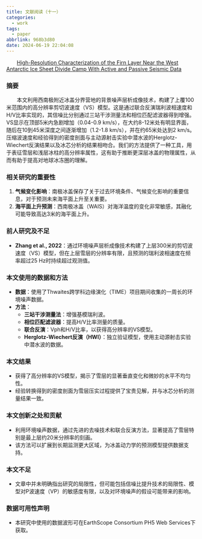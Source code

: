 ```yaml
---
title: 文献阅读（十一）
categories:
  - work
tags:
  - paper
abbrlink: 968b3d80
date: 2024-06-19 22:04:08
---
```


&emsp;&emsp;[High-Resolution Characterization of the Firn Layer Near the West Antarctic Ice Sheet Divide Camp With Active and Passive Seismic Data](https://agupubs.onlinelibrary.wiley.com/doi/10.1029/2024GL108933?af=R)
<!--less-->

### 摘要

&emsp;&emsp;本文利用西南极附近冰盖分界营地的背景噪声层析成像技术，构建了上覆100米范围内的高分辨率剪切波速度（VS）模型。这是通过联合反演瑞利波相速度和H/V比率实现的，其信噪比分别通过三站干涉测量法和相位匹配滤波器得到增强。VS显示在顶部5米内急剧增加（0.04-0.9 km/s），在大约8-12米处有明显界面，随后在10到45米深度之间逐渐增加（1.2-1.8 km/s），并在约65米处达到2 km/s。压缩波速度和经验得到的密度剖面与主动源射击实验中潜水波的Herglotz-Wiechert反演结果以及冰芯分析的结果相吻合。我们的方法提供了一种工具，用于表征雪层和浅层冰柱的高分辨率属性，这有助于推断更深层冰盖的物理属性，从而有助于提高对地球冰冻圈的理解。

### 相关研究的重要性

1. **气候变化影响**：南极冰盖保存了关于过去环境条件、气候变化影响的重要信息，对于预测未来海平面上升至关重要。
2. **海平面上升预测**：西南极冰盖（WAIS）对海洋温度的变化非常敏感，其融化可能导致高达3米的海平面上升。

### 前人研究及不足

- **Zhang et al., 2022**：通过环境噪声层析成像技术构建了上层300米的剪切波速度（VS）模型，但在上层雪层的分辨率有限，且预测的瑞利波相速度在频率超过25 Hz时持续超过观测值。

### 本文使用的数据和方法

- **数据**：使用了Thwaites跨学科边缘演化（TIME）项目期间收集的一周长的环境噪声数据。
- **方法**：
  - **三站干涉测量法**：增强基模瑞利波。
  - **相位匹配滤波器**：提高H/V比率测量的质量。
  - **联合反演**：Vph和H/V比率，以获得高分辨率的VS模型。
  - **Herglotz-Wiechert反演（HWI）**：独立验证模型，使用主动源射击实验中潜水波的数据。

### 本文结果

- 获得了高分辨率的VS模型，揭示了雪层的显著垂直变化和微妙的水平不均匀性。
- 经验转换得到的密度剖面为雪层压实过程提供了宝贵见解，并与冰芯分析的测量结果一致。

### 本文创新之处和贡献

- 利用环境噪声数据，通过先进的去噪技术和联合反演方法，显著提高了雪层特别是最上层约20米分辨率的刻画。
- 该方法可以扩展到长期监测更大区域，为冰盖动力学的预测模型提供数据支持。

### 本文不足

- 文章中并未明确指出研究的局限性，但可能包括信噪比提升技术的局限性、模型对P波速度（VP）的敏感度有限，以及对环境噪声的假设可能带来的影响。

### 数据可用性声明

- 本研究中使用的数据波形可在EarthScope Consortium PH5 Web Services下获取。
